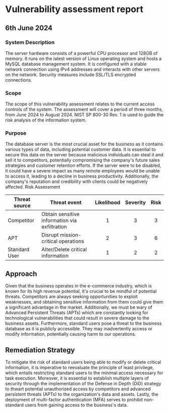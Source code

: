 # Vulnerability assessment report
## 6th June 2024
### System Description
The server hardware consists of a powerful CPU processor and 128GB of memory. It runs on the latest version of Linux operating system and hosts a MySQL database management system. It is configured with a stable network connection using IPv4 addresses and interacts with other servers on the network. Security measures include SSL/TLS encrypted connections.
### Scope
The scope of this vulnerability assessment relates to the current access controls of the system. The assessment will cover a period of three months, from June 2024 to August 2024. NIST SP 800-30 Rev. 1 is used to guide the risk analysis of the information system.
### Purpose
The database server is the most crucial asset for the business as it contains various types of data, including potential customer data. It is essential to secure this data on the server because malicious individuals can steal it and sell it to competitors, potentially compromising the company's future sales strategies and customer retention efforts. If the server were to be disabled, it could have a severe impact as many remote employees would be unable to access it, leading to a decline in business productivity. Additionally, the company's reputation and credibility with clients could be negatively affected.
Risk Assessment

| Threat source | Threat event                                   | Likelihood | Severity | Risk |
| ------------- | ---------------------------------------------- |:----------:|:--------:|:----:|
| Competitor    | Obtain sensitive information via exfiltration  | 1          | 3        | 3    |
| APT           | Disrupt mission-critical operations            | 2          | 3        | 6    |
| Standard User | Alter/Delete critical information              | 1          | 2        | 2    |

## Approach
Given that the business operates in the e-commerce industry, which is known for its high revenue potential, it's crucial to be mindful of potential threats. Competitors are always seeking opportunities to exploit weaknesses, and obtaining sensitive information from them could give them a significant advantage in the market. Additionally, we must be wary of Advanced Persistent Threats (APTs) which are constantly looking for technological vulnerabilities that could result in severe damage to the business assets. Furthermore, standard users pose a threat to the business database as it is publicly accessible. They may inadvertently access or modify information, potentially causing harm to our operations.
## Remediation Strategy
To mitigate the risk of standard users being able to modify or delete critical information, it is imperative to reevaluate the principle of least privilege, which entails restricting standard users to the minimal access necessary for task execution. Moreover, it is essential to establish multiple layers of security through the implementation of the Defense in Depth (DiD) strategy to thwart potential unauthorized access by competitors and advanced persistent threats (APTs) to the organization's data and assets. Lastly, the deployment of multi-factor authentication (MFA) serves to prohibit non-standard users from gaining access to the business's data.

